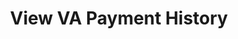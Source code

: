 ---
href: /view-va-payment-history/ 
title: View VA Payment History
display_title: View VA Payment History
order: 7
spoke: Get Records
---